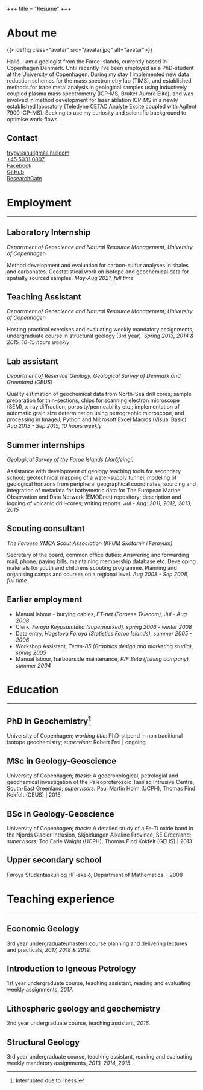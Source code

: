 +++
title = "Resume"
+++

# About me

{{< deffig class="avatar" src="/avatar.jpg" alt="avatar">}}

Halló, I am a geologist from the Faroe Islands, currently based in Copenhagen Denmark. Until recently I've been employed as a PhD-student at the University of Copenhagen. During my stay I implemented new data reduction schemes for the mass spectrometry lab (TIMS), and established methods for trace metal analysis in geological samples using inductively coupled plasma mass spectrometry (ICP-MS, Bruker Aurora Elite), and was involved in method development for laser ablation ICP-MS in a newly established laboratory (Teledyne CETAC Analyte Excite coupled with Agilent 7900 ICP-MS). Seeking to use my curiosity and scientific background to optimise work-flows.

## Contact
<div class="container z-1">
    <div class="row z-1">
        <div class="col-sm"><a href="mailto:trygvi[at]gmail[dot]com">trygvi@<span class="displaynone">null</span>gmail.<span class="displaynone">null</span>com</a></div>
        <div class="col-sm"><a href="tel:+45-50310807">+45&nbsp;5031&nbsp;0807</a></div>
        <div class="col-sm"><a href="https://facebook.com/trygvi">Facebook</a></div>
        <div class="col-sm"><a href="https://github.com/tarting">GitHub</a></div>
        <div class="col-sm"><a href="https://www.researchgate.net/profile/Trygvi-Arting">ResearchGate</a></div>
    </div>
</div>


# Employment

---

## Laboratory Internship
_Department of Geoscience and Natural Resource Management, University of Copenhagen_

Method development and evaluation for carbon-sulfur analyses in shales and carbonates. Geostatistical work on isotope and geochemical data for spatially sourced samples. _May-Aug 2021, full time_

## Teaching Assistant 
_Department of Geoscience and Natural Resource Management, University of Copenhagen_

Hosting practical exercises and evaluating weekly mandatory assignments, undergraduate course in structural geology (3rd year). _Spring 2013, 2014 \& 2015, 10-15 hours weekly_

## Lab assistant
_Department of Reservoir Geology, Geological Survey of Denmark and Greenland (GEUS)_

Quality estimation of geochemical data from North-Sea drill cores;
sample preparation for thin-sections, chips for scanning electron microscope (SEM), x-ray diffraction, porosity/permeability etc.; 
implementation of automatic grain size determination using petrographic microscope, and processing in ImageJ, Python and Microsoft Excel Macros (Visual Basic).
_Aug 2013 - Sep 2015, 10 hours weekly_ 

## Summer internships
_Geological Survey of the Faroe Islands (Jarðfeingi)_

Assistance with development of geology teaching tools for secondary school;
geotechnical mapping of a water-supply tunnel;
modeling of geological horizons from peripheral geographical coordinates;
sourcing and integration of metadata for bathymetric data for The European Marine Observation and Data Network (EMODnet) repository;
description and logging of volcanic drill-cores;
writing reports.
_Jul - Aug: 2011, 2012, 2013, 2015_

## Scouting consultant
_The Faroese YMCA Scout Association (KFUM Skótarnir í Føroyum)_

Secretary of the board, common office duties: Answering and forwarding mail, phone, paying bills, maintaining membership database etc. Developing materials for youth and childrens scouting programme. Planning and organising camps and courses on a regional level. _Aug 2008 - Sep 2008, full time_

## Earlier employment

- Manual labour - burying cables, _FT-net (Faroese Telecom), Jul - Aug 2008_
- Clerk, _Føroya Keypsamtøka (supermarked), spring 2006 - winter 2008_
- Data entry, _Hagstova Føroya (Statistics Faroe Islands), summer 2005 - 2006_ 
- Workshop Assistant, _Team-85 (Graphics design and marketing studio), spring 2005_
- Manual labour, harbourside maintenance, _P/F Beta (fishing company), summer 2004_

# Education

---

## PhD in Geochemistry[^1]
University of Copenhagen; _working title:_ PhD-stipend in non traditional isotope geochemistry; _supervisor:_ Robert Frei | ongoing

## MSc in Geology-Geoscience
University of Copenhagen; _thesis:_ A geocronological, petrologial and geochemical investigation of the Paleoproterozoic Tasiilaq Intrusive Centre, South-East Greenland; _supervisors:_ Paul Martin Holm (UCPH), Thomas Find Kokfelt (GEUS) | 2016

## BSc in Geology-Geoscience
University of Copenhagen; _thesis:_ A detailed study of a Fe-Ti oxide band in the Njords Glacier Intrusion, Skjoldungen Alkaline Province, SE Greenland; _supervisors:_ Tod Earle Waight (UCPH), Thomas Find Kokfelt (GEUS) | 2013

## Upper secondary school
Føroya Studentaskúli og HF-skeið, Department of Mathematics. | 2008

# Teaching experience

---

## Economic Geology
3rd year undergraduate/masters course planning and delivering lectures and practicals, _2017, 2018 \& 2019_.

## Introduction to Igneous Petrology
1st year undergraduate course, teaching assistant, reading and evaluating weekly assignments, _2017_.

## Lithospheric geology and geochemistry
2nd year undergraduate course, teaching assistant, _2016_.

## Structural Geology
3rd year undergraduate course, teaching assistant, reading and evaluating weekly mandatory assignments, _2013, 2014, 2015_.

[^1]: Interrupted due to ilness.

